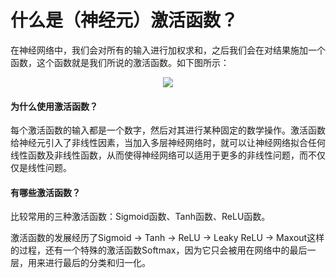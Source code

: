 # 什么是（神经元）激活函数？

在神经网络中，我们会对所有的输入进行加权求和，之后我们会在对结果施加一个函数，这个函数就是我们所说的激活函数。如下图所示：

<p align="center">
  <img src="https://github.com/kebiao/deeplearning/blob/master/screenshots/tutorial/activeation_function_1.png">
</p>

#### 为什么使用激活函数？

每个激活函数的输入都是一个数字，然后对其进行某种固定的数学操作。激活函数给神经元引入了非线性因素，当加入多层神经网络时，就可以让神经网络拟合任何线性函数及非线性函数，从而使得神经网络可以适用于更多的非线性问题，而不仅仅是线性问题。

#### 有哪些激活函数？

比较常用的三种激活函数：Sigmoid函数、Tanh函数、ReLU函数。

激活函数的发展经历了Sigmoid -> Tanh -> ReLU -> Leaky ReLU -> Maxout这样的过程，还有一个特殊的激活函数Softmax，因为它只会被用在网络中的最后一层，用来进行最后的分类和归一化。
